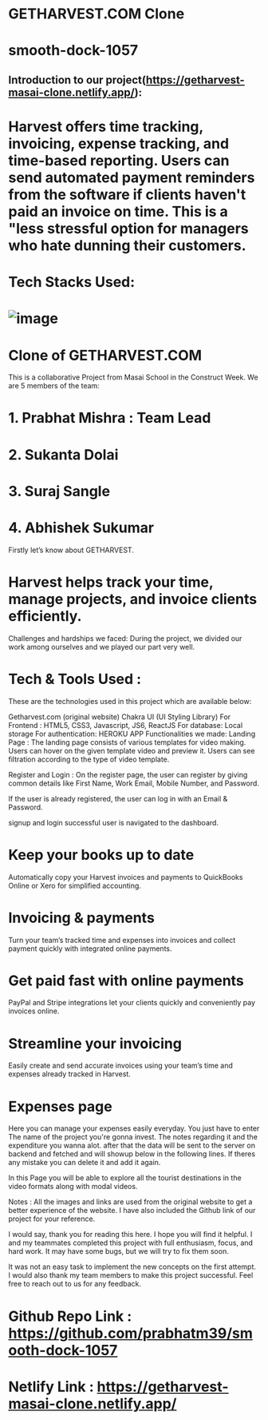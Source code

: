 # GETHARVEST.COM Clone
# smooth-dock-1057

## Introduction to our project(https://getharvest-masai-clone.netlify.app/):

# Harvest offers time tracking, invoicing, expense tracking, and time-based reporting. Users can send automated payment reminders from the software if clients haven't paid an invoice on time. This is a "less stressful option for managers who hate dunning their customers.


# Tech Stacks Used:
# ![image](https://www.freecodecamp.org/news/content/images/size/w2000/2020/03/1_qgxaya.png)


# Clone of GETHARVEST.COM
This is a collaborative Project from Masai School in the Construct Week. We are 5 members of the team:

# 1. Prabhat Mishra : Team Lead

# 2. Sukanta Dolai

# 3. Suraj Sangle

# 4. Abhishek Sukumar


Firstly let’s know about GETHARVEST. 
# Harvest helps track your time, manage projects, and invoice clients efficiently.

Challenges and hardships we faced:
During the project, we divided our work among ourselves and we played our part very well.


# Tech & Tools Used :
These are the technologies used in this project which are available below:

Getharvest.com (original website)
Chakra UI (UI Styling Library)
For Frontend : HTML5, CSS3, Javascript, JS6, ReactJS
For database: Local storage
For authentication: HEROKU APP
Functionalities we made:
Landing Page :
The landing page consists of various templates for video making. Users can hover on the given template video and preview it. Users can see filtration according to the type of video template.

Register and Login :
On the register page, the user can register by giving common details like First Name, Work Email, Mobile Number, and Password.

If the user is already registered, the user can log in with an Email & Password.

signup and login successful user is navigated to the dashboard.

# Keep your books up to date
Automatically copy your Harvest invoices and payments to QuickBooks Online or Xero for simplified accounting.

# Invoicing & payments
Turn your team’s tracked time and expenses into invoices and collect payment quickly with integrated online payments.

# Get paid fast with online payments
PayPal and Stripe integrations let your clients quickly and conveniently pay invoices online.

# Streamline your invoicing
Easily create and send accurate invoices using your team’s time and expenses already tracked in Harvest.

# Expenses page
Here you can manage your expenses easily everyday.
You just have to enter The name of the project 
you're gonna invest. The notes regarding it
and the expenditure you wanna alot.
after that the data will be sent to the server on backend 
and fetched and will showup below in the following
lines. If theres any mistake you can delete it and
add it again.

In this Page you will be able to explore all the tourist destinations in the video formats along with modal videos.

Notes :
All the images and links are used from the original website to get a better experience of the website. I have also included the Github link of our project for your reference.


I would say, thank you for reading this here. I hope you will find it helpful. I and my teammates completed this project with full enthusiasm, focus, and hard work. It may have some bugs, but we will try to fix them soon.

It was not an easy task to implement the new concepts on the first attempt. I would also thank my team members to make this project successful. Feel free to reach out to us for any feedback.

# Github Repo Link : https://github.com/prabhatm39/smooth-dock-1057

# Netlify Link : https://getharvest-masai-clone.netlify.app/
